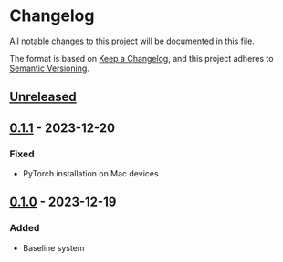 # Changelog

All notable changes to this project will be documented in this file.

The format is based on [Keep a Changelog](https://keepachangelog.com/en/1.0.0/),
and this project adheres to [Semantic Versioning](https://semver.org/spec/v2.0.0.html).

## [Unreleased]

## [0.1.1] - 2023-12-20

### Fixed

-   PyTorch installation on Mac devices

## [0.1.0] - 2023-12-19

### Added

-   Baseline system

[Unreleased]: https://github.com/ram02z/mmqg/compare/0.1.1...HEAD

[0.1.1]: https://github.com/ram02z/mmqg/compare/0.1.0...0.1.1

[0.1.0]: https://github.com/ram02z/mmqg/compare/8d492c9e6f29d4507a47059702b5da60438ef268...0.1.0
